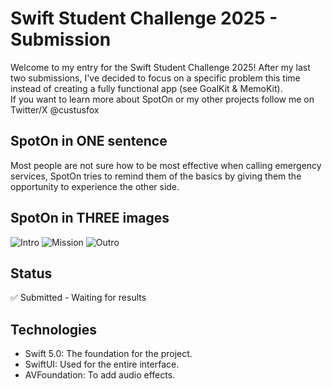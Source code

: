 # Swift Student Challenge 2025 - Submission
Welcome to my entry for the Swift Student Challenge 2025! After my last two submissions, I've decided to focus on a specific problem this time instead of creating a fully functional app (see GoalKit & MemoKit).  
If you want to learn more about SpotOn or my other projects follow me on Twitter/X @custusfox

## SpotOn in ONE sentence
Most people are not sure how to be most effective when calling emergency services, SpotOn tries to remind them of the basics by giving them the opportunity to experience the other side. 

## SpotOn in THREE images
![Intro](https://github.com/user-attachments/assets/ce4576a2-9067-4ac9-a8c8-9d6e22843f51)
![Mission](https://github.com/user-attachments/assets/9cd7c470-9333-4cb8-a05a-6552e587d882)
![Outro](https://github.com/user-attachments/assets/5fb75825-d7e1-4515-95e6-29b6ff9ef3f1)

## Status
✅ Submitted - Waiting for results

## Technologies
- Swift 5.0: The foundation for the project.  
- SwiftUI: Used for the entire interface.  
- AVFoundation: To add audio effects.  
